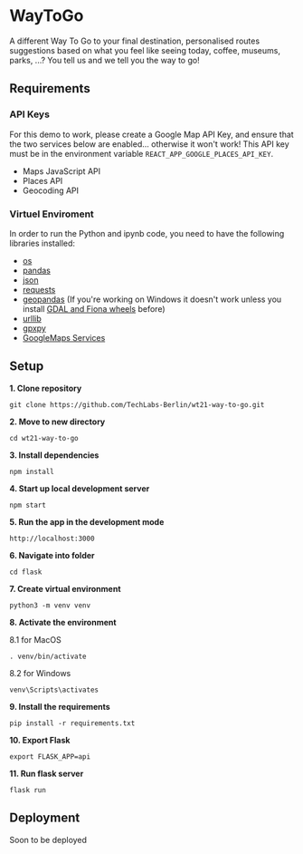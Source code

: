 # WayToGo

A different Way To Go to your final destination, personalised routes suggestions based on what you feel like seeing today, coffee, museums, parks, ...? You tell us and we tell you the way to go!

## Requirements

### API Keys

For this demo to work, please create a Google Map API Key, and ensure that the two services below are enabled... otherwise it won't work! This API key must be in the environment variable `REACT_APP_GOOGLE_PLACES_API_KEY`.

- Maps JavaScript API
- Places API
- Geocoding API

### Virtuel Enviroment

In order to run the Python and ipynb code, you need to have the following libraries installed:

- [os](https://docs.python.org/3/library/os.html)
- [pandas](https://pandas.pydata.org/docs/)
- [json](https://docs.python.org/3/library/json.html)
- [requests](https://docs.python-requests.org/en/latest/)
- [geopandas](https://geopandas.org/en/stable/) (If you're working on Windows it doesn't work unless you install [GDAL and Fiona wheels](https://iotespresso.com/how-to-install-geopandas-on-windows/) before)
- [urllib](https://docs.python.org/3/library/urllib.html)
- [gpxpy](https://github.com/tkrajina/gpxpy)
- [GoogleMaps Services](https://pythonrepo.com/repo/googlemaps-google-maps-services-python-python-third-party-apis-wrappers)

## Setup

**1. Clone repository**

```shell
git clone https://github.com/TechLabs-Berlin/wt21-way-to-go.git
```

**2. Move to new directory**

```shell
cd wt21-way-to-go
```

**3. Install dependencies**

```shell
npm install
```

**4. Start up local development server**

```shell
npm start
```

**5. Run the app in the development mode**

```shell
http://localhost:3000
```

**6. Navigate into folder**

```shell
cd flask
```
**7. Create virtual environment**

```shell
python3 -m venv venv
```

**8. Activate the environment**

8.1 for MacOS

```shell
. venv/bin/activate
```

8.2 for Windows

```shell
venv\Scripts\activates
```

**9. Install the requirements**

```shell
pip install -r requirements.txt
```

**10. Export Flask**

```shell
export FLASK_APP=api
```

**11. Run flask server**

```shell
flask run
```

## Deployment

Soon to be deployed